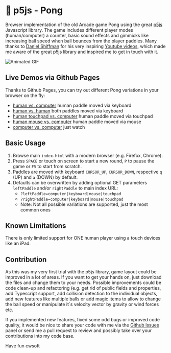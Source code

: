 # 👀 p5js - Pong

Browser implementation of the old Arcade game Pong using the great [p5js](https://p5js.org/) Javascript library. The game includes different player modes (human/computer) a counter, basic sound effects and gimmicks like increasing ball speed when ball bounces from the player paddles. Many thanks to [Daniel Shiffman](https://shiffman.net/) for his very inspiring [Youtube videos](https://www.youtube.com/c/TheCodingTrain/playlists), which made me aware of the great p5js library and inspired me to get in touch with it.

![Animated GIF](./screenshot.gif)

## Live Demos via Github Pages

Thanks to Github Pages, you can try out different Pong variations in your browser on the fly:

- [human vs. computer](https://cwsoft.github.io/p5js-pong/) human paddle moved via keyboard
- [human vs. human](https://cwsoft.github.io/p5js-pong/?leftPaddle=keyboard&rightPaddle=keyboard) both paddles moved via keyboard
- [human touchpad vs. computer](https://cwsoft.github.io/p5js-pong/?leftPaddle=touchpad) human paddle moved via touchpad
- [human mouse vs. computer](https://cwsoft.github.io/p5js-pong/?leftPaddle=mouse) human paddle moved via mouse
- [computer vs. computer](https://cwsoft.github.io/p5js-pong/?leftPaddle=computer&rightPaddle=computer) just watch

## Basic Usage

1.  Browse main `index.html` with a modern browser (e.g. Firefox, Chrome).
2.  Press `SPACE` or touch on screen to start a new round, `P` to pause the game or `F5` to start from scratch.
3.  Paddles are moved with keyboard `CURSOR_UP`, `CURSOR_DOWN`, respective `q` (UP) and `a` (DOWN) by default.
4.  Defaults can be overwritten by adding optional GET parameters `leftPaddle` and/or `rightPaddle` to main index URL:
    - `?leftPaddle=computer|keyboard|mouse|touchpad`
    - `?rightPaddle=computer|keyboard|mouse|touchpad`
    - Note: Not all possible variations are supported, just the most common ones

## Known Limitations

There is only limited support for ONE human player using a touch devices like an iPad.

## Contribution

As this was my very first trial with the p5js library, game layout could be improved in a lot of areas. If you want to get your hands on, just download the files and change them to your needs. Possible improvements could be code clean-up and refactoring (e.g. get rid of public fields and properties, add Typescript support, add collision detection to the individual objects, add new features like multiple balls or add magic items to allow to change the ball speed or manipulate it´s velocity vector by gravity or wind forces etc.

If you implemented new features, fixed some odd bugs or improved code quality, it would be nice to share your code with me via the [Github Issues](https://github.com/cwsoft/p5js-pong/issues) panel or send me a pull request to review and possibly take over your contributions into my code base.

Have fun
cwsoft
